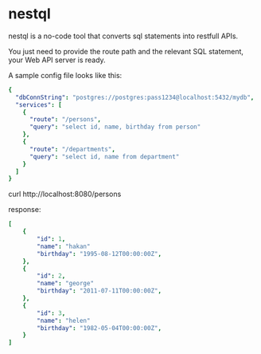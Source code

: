 # nestql

nestql is a no-code tool that converts sql statements into restfull APIs.

You just need to provide the route path and the relevant SQL statement, your Web API server is ready.

A sample config file looks like this:

```yaml
{
  "dbConnString": "postgres://postgres:pass1234@localhost:5432/mydb",
  "services": [
    {
      "route": "/persons",
      "query": "select id, name, birthday from person"
    },
    {
      "route": "/departments",
      "query": "select id, name from department"
    }
  ]
}
```


curl http://localhost:8080/persons

response:
```yaml
[
    {
        "id": 1,
        "name": "hakan"
        "birthday": "1995-08-12T00:00:00Z",
    },
    {
        "id": 2,
        "name": "george"
        "birthday": "2011-07-11T00:00:00Z",
    },
    {
        "id": 3,
        "name": "helen"
        "birthday": "1982-05-04T00:00:00Z",
    }
]
```

